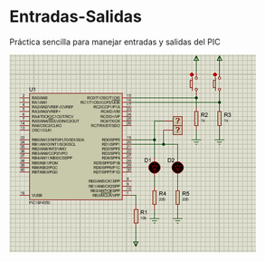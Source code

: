 # Entradas-Salidas
Práctica sencilla para manejar entradas y salidas del PIC

![alt text](circuito.PNG)